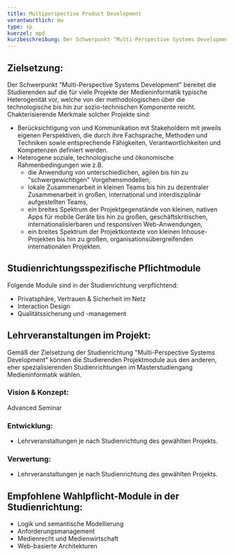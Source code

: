 ```yaml
---
title: Multiperspective Product Development
verantwortlich: mw
type: sp
kuerzel: mpd
kurzbeschreibung: Der Schwerpunkt "Multi-Perspective Systems Development" bereitet die Studierenden auf die für viele Projekte der Medieninformatik typische Heterogenität vor, welche von der methodologischen über die technologische bis hin zur sozio-technischen Komponente reicht. In jeder dieser Komponenten treffen Stakeholder mit jeweils eigenen Perspektiven aufeinander, die durch ihre Fachsprache, Methoden und Techniken sowie entsprechende Fähigkeiten, Verantwortlichkeiten und Kompetenzen definiert werden. Die Schnittstellen zwischen den Perspektiven sind in der Regel nicht offensichtlich, weil das Wissen in jeder auf unterschiedliche Weise dargestellt wird.  Die Studieninhalte sind daher integrativ und breit angelegt und berücksichtigen dabei solche breit gestreuten Rahmenbedingungen. Studienziel ist die Qualifikation zur Arbeit in sowie Organisation und Führung von solchen Projekten auf breiter wissenschaftlicher Grundlage.  
---
```


## Zielsetzung:

Der Schwerpunkt "Multi-Perspective Systems Development" bereitet die Studierenden auf die für viele Projekte der Medieninformatik typische Heterogenität vor, welche von der methodologischen über die technologische bis hin zur sozio-technischen Komponente reicht. Chakterisierende Merkmale solcher Projekte sind:

- Berücksichtigung von und Kommunikation mit Stakeholdern mit jeweils eigenen Perspektiven, die durch ihre Fachsprache, Methoden und Techniken sowie entsprechende Fähigkeiten, Verantwortlichkeiten und Kompetenzen definiert werden.
- Heterogene soziale, technologische und ökonomische Rahmenbedingungen wie z.B. 
  - die Anwendung von unterschiedlichen, agilen bis hin zu "schwergewichtigen" Vorgehensmodellen,
  - lokale Zusammenarbeit in kleinen Teams bis hin zu dezentraler Zusammenarbeit in großen, international und interdisziplinär aufgestellten Teams,
  - ein breites Spektrum der Projektgegenstände von kleinen, nativen Apps für mobile Geräte bis hin zu großen, geschäftskritischen, internationalisierbaren und responsiven Web-Anwendungen,
  - ein breites Spektrum der Projektkontexte von kleinen Inhouse-Projekten bis hin zu großen, organisationsübergreifenden internationalen Projekten.


## Studienrichtungsspezifische Pflichtmodule
Folgende Module sind in der Studienrichtung verpflichtend: 
<!-- MW: 3 Module mit je 6 cp -->
* Privatsphäre, Vertrauen & Sicherheit im Netz
* Interaction Design
* Qualitätssicherung und -management

## Lehrveranstaltungen im Projekt:

Gemäß der Zielsetzung der Studienrichtung "Multi-Perspective Systems Development" können die Studierenden Projektmodule aus den anderen, eher spezialisierenden Studienrichtungen im Masterstudiengang Medieninformatik wählen.

### Vision & Konzept:
Advanced Seminar

### Entwicklung:
- Lehrveranstaltungen je nach Studienrichtung des gewählten Projekts.

### Verwertung:
- Lehrveranstaltungen je nach Studienrichtung des gewählten Projekts.

## Empfohlene Wahlpflicht-Module in der Studienrichtung:
- Logik und semantische Modellierung
- Anforderungsmanagement
- Medienrecht und Medienwirtschaft
- Web-basierte Architekturen

